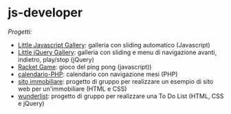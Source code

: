 js-developer
=====================

*Progetti:*

- [Little Javascript Gallery](https://github.com/lucia-c/lucia-c.github.io/tree/gh-pages/little-Javascript-gallery): galleria con sliding automatico (Javascript)
- [Little jQuery Gallery](https://github.com/lucia-c/lucia-c.github.io/tree/gh-pages/little-jQuery-Gallery): galleria con sliding e menu di navigazione avanti, indietro, play/stop (jQuery)
- [Racket Game](https://github.com/lucia-c/lucia-c.github.io/tree/gh-pages/racket-game): gioco del ping pong (javascript))
- [calendario-PHP](https://github.com/lucia-c/lucia-c.github.io/tree/gh-pages/calendario-PHP): calendario con navigazione mesi (PHP)
- [sito immobiliare](https://github.com/lucia-c/lucia-c.github.io/tree/gh-pages/sito-immobiliare): progetto di gruppo per realizzare un esempio di sito web per un'immobiliare (HTML e CSS)
- [wunderlist](https://github.com/lucia-c/lucia-c.github.io/tree/gh-pages/wunderlist): progetto di gruppo per realizzare una To Do List (HTML, CSS e jQuery)
